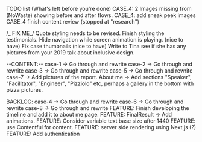 TODO list (What's left before you're done)
CASE_4: 2 Images missing from (NoWaste) showing before and after flows.
CASE_4: add sneak peek images
CASE_4 finish content review (stopped at "research")

/_ FIX ME_/
Quote styling needs to be revised.
Finish styling the testimonials.
Hide navigation while screen animation is playing. (nice to have)
Fix case thumbnails (nice to have)
Write to Tina see if she has any pictures from your 2019 talk about inclusive design.

--CONTENT:--
case-1 -> Go through and rewrite
case-2 -> Go through and rewrite
case-3 -> Go through and rewrite
case-5 -> Go through and rewrite
case-7 -> Add pictures of the report.
About me -> Add sections "Speaker", "Facilitator", "Engineer", "Pizziolo" etc, perhaps a gallery in the bottom with pizza pictures.

BACKLOG:
case-4 -> Go through and rewrite
case-6 -> Go through and rewrite
case-8 -> Go through and rewrite
FEATURE: Finish developing the timeline and add it to about me page.
FEATURE: FinalResult -> Add animations.
FEATURE: Consider variable text base size after 1440
FEATURE: use Contentful for content.
FEATURE: server side rendering using Next.js (?)
FEATURE: Add authentication
